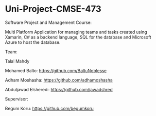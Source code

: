 # Uni-Project-CMSE-473

Software Project and Management Course:

Multi Platform Application for managing teams and tasks created using Xamarin, C# as a backend language, SQL for the database and Microsoft Azure to host the database. 

Team:

Talal Mahdy

Mohamed Balto: https://github.com/BaltuNoblesse

Adham Moshasha: https://github.com/adhamoshasha

Abduljawad Elsheredi: https://github.com/jawadshred

Supervisor:

Begum Koru: https://github.com/begumkoru
